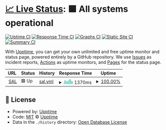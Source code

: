 # [📈 Live Status](https://avengerscodelovers.github.io/uptime): <!--live status--> **🟩 All systems operational**

[![Uptime CI](https://github.com/AvengersCodeLovers/sal-uptime/workflows/Uptime%20CI/badge.svg)](https://github.com/AvengersCodeLovers/sal-uptime/actions?query=workflow%3A%22Uptime+CI%22)
[![Response Time CI](https://github.com/AvengersCodeLovers/sal-uptime/workflows/Response%20Time%20CI/badge.svg)](https://github.com/AvengersCodeLovers/sal-uptime/actions?query=workflow%3A%22Response+Time+CI%22)
[![Graphs CI](https://github.com/AvengersCodeLovers/sal-uptime/workflows/Graphs%20CI/badge.svg)](https://github.com/AvengersCodeLovers/sal-uptime/actions?query=workflow%3A%22Graphs+CI%22)
[![Static Site CI](https://github.com/AvengersCodeLovers/sal-uptime/workflows/Static%20Site%20CI/badge.svg)](https://github.com/AvengersCodeLovers/sal-uptime/actions?query=workflow%3A%22Static+Site+CI%22)
[![Summary CI](https://github.com/AvengersCodeLovers/sal-uptime/workflows/Summary%20CI/badge.svg)](https://github.com/AvengersCodeLovers/sal-uptime/actions?query=workflow%3A%22Summary+CI%22)

With [Upptime](https://upptime.js.org), you can get your own unlimited and free uptime monitor and status page, powered entirely by a GitHub repository. We use [Issues](https://github.com/upptime/upptime/issues) as incident reports, [Actions](https://github.com/AvengersCodeLovers/sal-uptime/actions) as uptime monitors, and [Pages](https://upptime.github.io/upptime) for the status page.

<!--start: status pages-->
<!-- This summary is generated by Upptime (https://github.com/upptime/upptime) -->
<!-- Do not edit this manually, your changes will be overwritten -->
<!-- prettier-ignore -->
| URL | Status | History | Response Time | Uptime |
| --- | ------ | ------- | ------------- | ------ |
| <img alt="" src="https://sal.vn/images/favicon-32x32.png" height="13"> [SAL](https://sal.vn) | 🟩 Up | [sal.yml](https://github.com/AvengersCodeLovers/uptime/commits/HEAD/history/sal.yml) | <details><summary><img alt="Response time graph" src="./graphs/sal/response-time-week.png" height="20"> 1370ms</summary><br><a href="https://AvengersCodeLovers.github.io/uptime/history/sal"><img alt="Response time 1448" src="https://img.shields.io/endpoint?url=https%3A%2F%2Fraw.githubusercontent.com%2FAvengersCodeLovers%2Fuptime%2FHEAD%2Fapi%2Fsal%2Fresponse-time.json"></a><br><a href="https://AvengersCodeLovers.github.io/uptime/history/sal"><img alt="24-hour response time 1131" src="https://img.shields.io/endpoint?url=https%3A%2F%2Fraw.githubusercontent.com%2FAvengersCodeLovers%2Fuptime%2FHEAD%2Fapi%2Fsal%2Fresponse-time-day.json"></a><br><a href="https://AvengersCodeLovers.github.io/uptime/history/sal"><img alt="7-day response time 1370" src="https://img.shields.io/endpoint?url=https%3A%2F%2Fraw.githubusercontent.com%2FAvengersCodeLovers%2Fuptime%2FHEAD%2Fapi%2Fsal%2Fresponse-time-week.json"></a><br><a href="https://AvengersCodeLovers.github.io/uptime/history/sal"><img alt="30-day response time 1448" src="https://img.shields.io/endpoint?url=https%3A%2F%2Fraw.githubusercontent.com%2FAvengersCodeLovers%2Fuptime%2FHEAD%2Fapi%2Fsal%2Fresponse-time-month.json"></a><br><a href="https://AvengersCodeLovers.github.io/uptime/history/sal"><img alt="1-year response time 1448" src="https://img.shields.io/endpoint?url=https%3A%2F%2Fraw.githubusercontent.com%2FAvengersCodeLovers%2Fuptime%2FHEAD%2Fapi%2Fsal%2Fresponse-time-year.json"></a></details> | <details><summary><a href="https://AvengersCodeLovers.github.io/uptime/history/sal">100.00%</a></summary><a href="https://AvengersCodeLovers.github.io/uptime/history/sal"><img alt="All-time uptime 100.00%" src="https://img.shields.io/endpoint?url=https%3A%2F%2Fraw.githubusercontent.com%2FAvengersCodeLovers%2Fuptime%2FHEAD%2Fapi%2Fsal%2Fuptime.json"></a><br><a href="https://AvengersCodeLovers.github.io/uptime/history/sal"><img alt="24-hour uptime 100.00%" src="https://img.shields.io/endpoint?url=https%3A%2F%2Fraw.githubusercontent.com%2FAvengersCodeLovers%2Fuptime%2FHEAD%2Fapi%2Fsal%2Fuptime-day.json"></a><br><a href="https://AvengersCodeLovers.github.io/uptime/history/sal"><img alt="7-day uptime 100.00%" src="https://img.shields.io/endpoint?url=https%3A%2F%2Fraw.githubusercontent.com%2FAvengersCodeLovers%2Fuptime%2FHEAD%2Fapi%2Fsal%2Fuptime-week.json"></a><br><a href="https://AvengersCodeLovers.github.io/uptime/history/sal"><img alt="30-day uptime 100.00%" src="https://img.shields.io/endpoint?url=https%3A%2F%2Fraw.githubusercontent.com%2FAvengersCodeLovers%2Fuptime%2FHEAD%2Fapi%2Fsal%2Fuptime-month.json"></a><br><a href="https://AvengersCodeLovers.github.io/uptime/history/sal"><img alt="1-year uptime 100.00%" src="https://img.shields.io/endpoint?url=https%3A%2F%2Fraw.githubusercontent.com%2FAvengersCodeLovers%2Fuptime%2FHEAD%2Fapi%2Fsal%2Fuptime-year.json"></a></details>

<!--end: status pages-->

## 📄 License

- Powered by: [Upptime](https://github.com/upptime/upptime)
- Code: [MIT](./LICENSE) © [Upptime](https://upptime.js.org)
- Data in the `./history` directory: [Open Database License](https://opendatacommons.org/licenses/odbl/1-0/)

